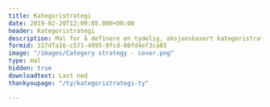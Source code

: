 ```yaml
---
title: Kategoristrategi
date: 2019-02-20T12:09:05.000+00:00
header: Kategoristrategi
description: Mal for å definere en tydelig, aksjonsbasert kategoristrategi
formid: 317dfa16-c571-4995-9fcd-00fd4ef3ca03
image: "/images/Category strategy - cover.png"
type: mal
hidden: true
downloadtext: Last ned
thankyoupage: "/ty/kategoristrategi-ty"

---
```

